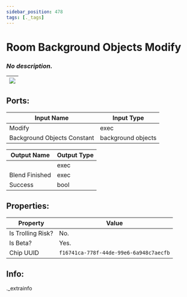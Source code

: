 ```yaml
---
sidebar_position: 478
tags: [._tags]
---
```


# Room Background Objects Modify


### *No description.*

| ![](https://images-ext-2.discordapp.net/external/MPmIaQzlEPmgGWlgi-WxBBXt0Bjv_zWPkg1y1f_sy3s/https/www.recroomcircuits.com/image/circuit/absolute-value?width=206&height=108) |
|-----|

## Ports:

| Input Name | Input Type |
|-----------|-----------|
| Modify | exec |
| Background Objects Constant | background objects |

| Output Name | Output Type |
|-----------|-----------|
|  | exec |
| Blend Finished | exec |
| Success | bool |

## Properties:

| Property  | Value |
|-------------------|-----------|
| Is Trolling Risk? | No. |
| Is Beta? | Yes. |
| Chip UUID | `f16741ca-778f-44de-99e6-6a948c7aecfb` |

## Info:
._extrainfo